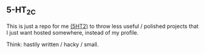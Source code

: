 ## 5-HT<sub>2C</sub>

This is just a repo for me [(5HT2)](https://github.com/5HT2) to throw less useful / polished projects that I just want hosted somewhere, instead of my profile.

Think: hastily written / hacky / small.
